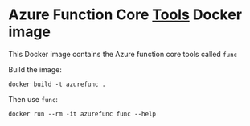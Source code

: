 # Azure Function Core [Tools](https://github.com/Azure/azure-functions-core-tools) Docker image

This Docker image contains the Azure function core tools called `func`

Build the image:

```
docker build -t azurefunc .
```

Then use `func`:

```
docker run --rm -it azurefunc func --help
```
